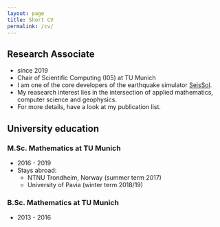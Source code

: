 ```yaml
---
layout: page
title: Short CV
permalink: /cv/
---
```


## Research Associate

* since 2019
* Chair of Scientific Computing (I05) at TU Munich
* I am one of the core developers of the earthquake simulator [SeisSol](https://github.com/SeisSol/SeisSol).
* My reasearch interest lies in the intersection of applied mathematics, computer science and geophysics.
* For more details, have a look at my publication list.

## University education

### M.Sc. Mathematics at TU Munich
* 2016 - 2019
* Stays abroad:
  - NTNU Trondheim, Norway (summer term 2017)
  - University of Pavia (winter term 2018/19)
  
### B.Sc. Mathematics at TU Munich
* 2013 - 2016

